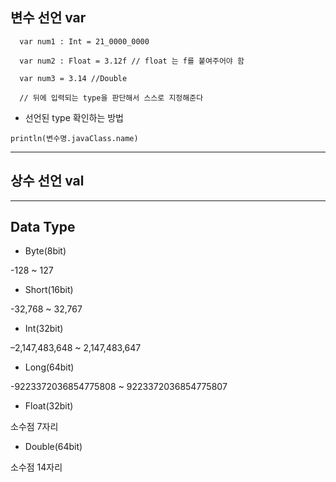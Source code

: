 ## 변수 선언 var

```
  var num1 : Int = 21_0000_0000
  
  var num2 : Float = 3.12f // float 는 f를 붙여주어야 함
  
  var num3 = 3.14 //Double
  
  // 뒤에 입력되는 type을 판단해서 스스로 지정해준다
```  
  
* 선언된 type 확인하는 방법
  
`
println(변수명.javaClass.name)
`
 
***
 
## 상수 선언 val

***

## Data Type

* Byte(8bit)

-128 ~ 127

* Short(16bit)

-32,768 ~ 32,767

* Int(32bit)

–2,147,483,648 ~ 2,147,483,647

* Long(64bit)

-9223372036854775808 ~ 9223372036854775807

* Float(32bit)

소수점 7자리

* Double(64bit)

소수점 14자리
